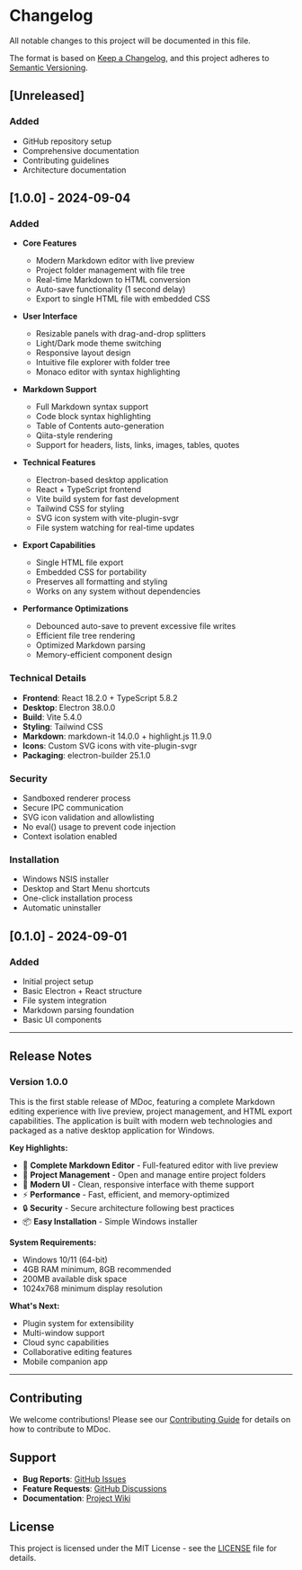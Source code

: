 # Changelog

All notable changes to this project will be documented in this file.

The format is based on [Keep a Changelog](https://keepachangelog.com/en/1.0.0/),
and this project adheres to [Semantic Versioning](https://semver.org/spec/v2.0.0.html).

## [Unreleased]

### Added
- GitHub repository setup
- Comprehensive documentation
- Contributing guidelines
- Architecture documentation

## [1.0.0] - 2024-09-04

### Added
- **Core Features**
  - Modern Markdown editor with live preview
  - Project folder management with file tree
  - Real-time Markdown to HTML conversion
  - Auto-save functionality (1 second delay)
  - Export to single HTML file with embedded CSS

- **User Interface**
  - Resizable panels with drag-and-drop splitters
  - Light/Dark mode theme switching
  - Responsive layout design
  - Intuitive file explorer with folder tree
  - Monaco editor with syntax highlighting

- **Markdown Support**
  - Full Markdown syntax support
  - Code block syntax highlighting
  - Table of Contents auto-generation
  - Qiita-style rendering
  - Support for headers, lists, links, images, tables, quotes

- **Technical Features**
  - Electron-based desktop application
  - React + TypeScript frontend
  - Vite build system for fast development
  - Tailwind CSS for styling
  - SVG icon system with vite-plugin-svgr
  - File system watching for real-time updates

- **Export Capabilities**
  - Single HTML file export
  - Embedded CSS for portability
  - Preserves all formatting and styling
  - Works on any system without dependencies

- **Performance Optimizations**
  - Debounced auto-save to prevent excessive file writes
  - Efficient file tree rendering
  - Optimized Markdown parsing
  - Memory-efficient component design

### Technical Details
- **Frontend**: React 18.2.0 + TypeScript 5.8.2
- **Desktop**: Electron 38.0.0
- **Build**: Vite 5.4.0
- **Styling**: Tailwind CSS
- **Markdown**: markdown-it 14.0.0 + highlight.js 11.9.0
- **Icons**: Custom SVG icons with vite-plugin-svgr
- **Packaging**: electron-builder 25.1.0

### Security
- Sandboxed renderer process
- Secure IPC communication
- SVG icon validation and allowlisting
- No eval() usage to prevent code injection
- Context isolation enabled

### Installation
- Windows NSIS installer
- Desktop and Start Menu shortcuts
- One-click installation process
- Automatic uninstaller

## [0.1.0] - 2024-09-01

### Added
- Initial project setup
- Basic Electron + React structure
- File system integration
- Markdown parsing foundation
- Basic UI components

---

## Release Notes

### Version 1.0.0
This is the first stable release of MDoc, featuring a complete Markdown editing experience with live preview, project management, and HTML export capabilities. The application is built with modern web technologies and packaged as a native desktop application for Windows.

**Key Highlights:**
- 🎯 **Complete Markdown Editor** - Full-featured editor with live preview
- 📁 **Project Management** - Open and manage entire project folders
- 🎨 **Modern UI** - Clean, responsive interface with theme support
- ⚡ **Performance** - Fast, efficient, and memory-optimized
- 🔒 **Security** - Secure architecture following best practices
- 📦 **Easy Installation** - Simple Windows installer

**System Requirements:**
- Windows 10/11 (64-bit)
- 4GB RAM minimum, 8GB recommended
- 200MB available disk space
- 1024x768 minimum display resolution

**What's Next:**
- Plugin system for extensibility
- Multi-window support
- Cloud sync capabilities
- Collaborative editing features
- Mobile companion app

---

## Contributing

We welcome contributions! Please see our [Contributing Guide](CONTRIBUTING.md) for details on how to contribute to MDoc.

## Support

- **Bug Reports**: [GitHub Issues](https://github.com/your-username/mdoc/issues)
- **Feature Requests**: [GitHub Discussions](https://github.com/your-username/mdoc/discussions)
- **Documentation**: [Project Wiki](https://github.com/your-username/mdoc/wiki)

## License

This project is licensed under the MIT License - see the [LICENSE](LICENSE) file for details.
